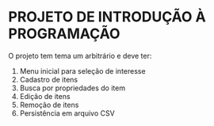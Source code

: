 # PROJETO DE INTRODUÇÃO À PROGRAMAÇÃO
O projeto tem tema um arbitrário e deve ter:

1. Menu inicial para seleção de interesse
2. Cadastro de itens
3. Busca por propriedades do item
4. Edição de itens
5. Remoção de itens
6. Persistência em arquivo CSV
